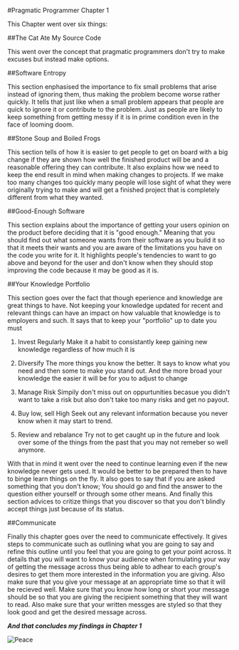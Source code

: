 #Pragmatic Programmer Chapter 1

This Chapter went over six things:

##The Cat Ate My Source Code

This went over the concept that pragmatic programmers don't try to make excuses but instead make options. 

##Software Entropy

This section enphasised the importance to fix small problems that arise instead of ignoring them, thus making the problem become worse rather quickly. It tells that just like when a small problem appears that people are quick to ignore it or contribute to the problem. Just as people are likely to keep something from getting messy if it is in prime condition even in the face of looming doom. 

##Stone Soup and Boiled Frogs

This section tells of how it is easier to get people to get on board with a big change if they are shown how well the finished product will be and a reasonable offering they can contribute. It also explains how we need to keep the end result in mind when making changes to projects. If we make too many changes too quickly many people will lose sight of what they were originally trying to make and will get a finished project that is completely different from what they wanted. 

##Good-Enough Software

This section explains about the importance of getting your users opinion on the product before deciding that it is "good enough." Meaning that you should find out what someone wants from their software as you build it so that it meets their wants and you are aware of the limitations you have on the code you write for it. It highlights people's tendencies to want to go above and beyond for the user and don't know when they should stop improving the code because it may be good as it is. 

##Your Knowledge Portfolio

This section goes over the fact that though eperience and knowledge are great things to have. Not keeping your knowledge updated for recent and relevant things can have an impact on how valuable that knowledge is to employers and such. It says that to keep your "portfolio" up to date you must 

1. Invest Regularly
	Make it a habit to consistantly keep gaining new knowledge regardless of how much it is

2. Diversify
	The more things you know the better. It says to know what you need and then some to make you stand out. And the more broad your knowledge the easier it will be for you to adjust to change

3. Manage Risk
	Simpily don't miss out on oppurtunities becasue you didn't want to take a risk but also don't take too many risks and get no payout.

4. Buy low, sell High
	Seek out any relevant information because you never know when it may start to trend.

5. Review and rebalance
	Try not to get caught up in the future and look over some of the things from the past that you may not remeber so well anymore. 

With that in mind it went over the need to continue learning even if the new knowledge never gets used. It would be better to be prepared then to have to binge learn things on the fly. It also goes to say that if you are asked something that you don't know; You should go and find the answer to the question either yourself or through some other means. And finally this section advices to critize things that you discover so that you don't blindly accept things just because of its status. 

##Communicate

Finally this chapter goes over the need to communicate effectively. It gives steps to communicate such as outlining what you are going to say and refine this outline until you feel that you are going to get your point across. It details that you will want to know your audience when formulating your way of getting the message across thus being able to adhear to each group's desires to get them more interested in the information you are giving. Also make sure that you give your message at an appropriate time so that it will be recieved well. Make sure that you know how long or short your message should be so that you are giving the recipient something that they will want to read. Also make sure that your written messges are styled so that they look good and get the desired message across. 

**_And that concludes my findings in Chapter 1_**

![Peace](http://www.qa76.net/blogs/software_engineer_meme_files/image001.png)
